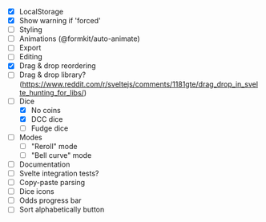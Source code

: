 - [x] LocalStorage
- [x] Show warning if 'forced'
- [ ] Styling
- [ ] Animations (@formkit/auto-animate)
- [ ] Export
- [ ] Editing
- [x] Drag & drop reordering
- [ ] Drag & drop library? (https://www.reddit.com/r/sveltejs/comments/1181gte/drag_drop_in_svelte_hunting_for_libs/)
- [ ] Dice
  - [x] No coins
  - [x] DCC dice
  - [ ] Fudge dice
- [ ] Modes
  - [ ] "Reroll" mode
  - [ ] "Bell curve" mode
- [ ] Documentation
- [ ] Svelte integration tests?
- [ ] Copy-paste parsing
- [ ] Dice icons
- [ ] Odds progress bar
- [ ] Sort alphabetically button
